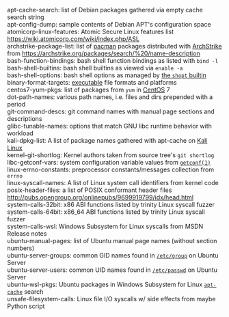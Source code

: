 apt-cache-search: list of Debian packages gathered via empty cache search string  
apt-config-dump: sample contents of Debian APT's configuration space  
atomicorp-linux-features: Atomic Secure Linux features list <https://wiki.atomicorp.com/wiki/index.php/ASL>  
archstrike-package-list: list of [pacman](https://www.archlinux.org/pacman/ "Pacman Home Page") packages distributed with [ArchStrike](https://archstrike.org) from <https://archstrike.org/packages/search/%20/name-description>  
bash-function-bindings: bash shell function bindings as listed with `bind -l`  
bash-shell-builtins: bash shell builtins as viewed via `enable -a`  
bash-shell-options: bash shell options as managed by [the `shopt` builtin](https://www.gnu.org/software/bash/manual/html_node/The-Shopt-Builtin.html "the shopt builtin")  
binary-format-targets: [executable](https://en.wikipedia.org/wiki/Executable) file formats and platforms  
centos7-yum-pkgs: list of packages from `yum` in [CentOS](https://www.centos.org/ "The CentOS Project") 7  
dot-path-names: various path names, i.e. files and dirs prepended with a period  
git-command-descs: git command names with manual page sections and descriptions  
glibc-tunable-names: options that match GNU libc runtime behavior with workload  
kali-dpkg-list: A list of package names gathered with apt-cache on [Kali Linux](https://www.kali.org)  
kernel-git-shortlog: Kernel authors taken from source tree's `git shortlog`   
libc-getconf-vars: system configuration variable values from [`getconf(1)`](https://linux.die.net/man/1/getconf "get configuration values")    
linux-errno-constants: preprocessor constants/messages collection from `errno`  
linux-syscall-names: A list of Linux system call identifiers from kernel code  
posix-header-files: a list of POSIX conformant header files <http://pubs.opengroup.org/onlinepubs/9699919799/idx/head.html>  
system-calls-32bit: x86 ABI functions listed by trinity Linux syscall fuzzer  
system-calls-64bit: x86_64 ABI functions listed by trinity Linux syscall fuzzer  
system-calls-wsl: Windows Subsystem for Linux syscalls from MSDN Release notes  
ubuntu-manual-pages: list of Ubuntu manual page names (without section numbers)  
ubuntu-server-groups: common GID names found in [`/etc/group`](http://manpages.ubuntu.com/manpages/man5/group.5.html "user group file") on Ubuntu Server  
ubuntu-server-users: common UID names found in [`/etc/passwd`](http://manpages.ubuntu.com/manpages/man5/passwd.5.html "the password file") on Ubuntu Server  
ubuntu-wsl-pkgs: Ubuntu packages in Windows Subsystem for Linux [`apt-cache`](https://debian-handbook.info/browse/stable/sect.apt-cache.html "The apt-cache Command") search   
unsafe-filesystem-calls: Linux file I/O syscalls w/ side effects from maybe Python script  
